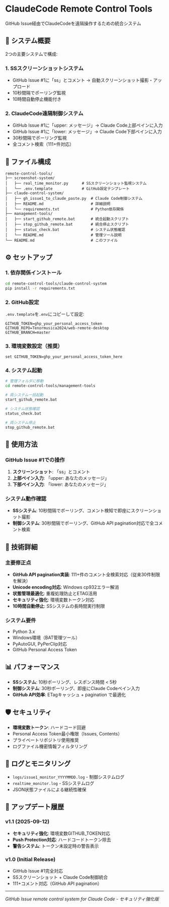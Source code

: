 # ClaudeCode Remote Control Tools

GitHub Issue経由でClaudeCodeを遠隔操作するための統合システム

## 🎯 システム概要

2つの主要システムで構成:

### 1. SSスクリーンショットシステム
- GitHub Issue #1に「ss」とコメント → 自動スクリーンショット撮影・アップロード
- 10秒間隔でポーリング監視
- 10時間自動停止機能付き

### 2. ClaudeCode遠隔制御システム  
- GitHub Issue #1に「upper: メッセージ」→ Claude Code上部ペインに入力
- GitHub Issue #1に「lower: メッセージ」→ Claude Code下部ペインに入力  
- 30秒間隔でポーリング監視
- 全コメント検索（111+件対応）

## 📁 ファイル構成

```
remote-control-tools/
├── screenshot-system/
│   ├── real_time_monitor.py      # SSスクリーンショット監視システム
│   └── .env.template             # GitHub設定テンプレート
├── claude-control-system/
│   ├── gh_issue1_to_claude_paste.py  # Claude Code制御システム
│   ├── README.md                     # 詳細説明
│   └── requirements.txt              # Python依存関係
├── management-tools/
│   ├── start_github_remote.bat       # 統合起動スクリプト
│   ├── stop_github_remote.bat        # 統合停止スクリプト
│   ├── status_check.bat              # システム状態確認
│   └── README.md                     # 管理ツール説明
└── README.md                         # このファイル
```

## ⚙️ セットアップ

### 1. 依存関係インストール
```bash
cd remote-control-tools/claude-control-system
pip install -r requirements.txt
```

### 2. GitHub設定
`.env.template`を`.env`にコピーして設定:
```env
GITHUB_TOKEN=ghp_your_personal_access_token
GITHUB_REPO=Tenormusica2024/web-remote-desktop
GITHUB_BRANCH=master
```

### 3. 環境変数設定（推奨）
```batch
set GITHUB_TOKEN=ghp_your_personal_access_token_here
```

### 4. システム起動
```bash
# 管理フォルダに移動
cd remote-control-tools/management-tools

# 両システム一括起動
start_github_remote.bat

# システム状態確認
status_check.bat

# 両システム停止
stop_github_remote.bat
```

## 🚀 使用方法

### GitHub Issue #1での操作
1. **スクリーンショット**: 「ss」とコメント
2. **上部ペイン入力**: 「upper: あなたのメッセージ」
3. **下部ペイン入力**: 「lower: あなたのメッセージ」

### システム動作確認
- **SSシステム**: 10秒間隔でポーリング、コメント検知で即座にスクリーンショット撮影
- **制御システム**: 30秒間隔でポーリング、GitHub API pagination対応で全コメント検索

## 🔧 技術詳細

### 主要修正点
- **GitHub API pagination実装**: 111+件のコメント全検索対応（従来30件制限を解決）
- **Unicode encoding対応**: Windows cp932エラー解消
- **状態管理最適化**: 重複処理防止とETAG活用
- **セキュリティ強化**: 環境変数トークン対応
- **10時間自動停止**: SSシステムの長時間実行制限

### システム要件
- Python 3.x
- Windows環境（BAT管理ツール）
- PyAutoGUI, PyPerClip対応
- GitHub Personal Access Token

## 📊 パフォーマンス

- **SSシステム**: 10秒ポーリング、レスポンス時間 < 5秒
- **制御システム**: 30秒ポーリング、即座にClaude Codeペイン入力
- **GitHub API効率**: ETagキャッシュ + pagination で最適化

## 🛡️ セキュリティ

- **環境変数トークン**: ハードコード回避
- Personal Access Token最小権限（Issues, Contents）
- プライベートリポジトリ使用推奨
- ログファイル機密情報フィルタリング

## 📝 ログとモニタリング

- `logs/issue1_monitor_YYYYMMDD.log` - 制御システムログ
- `realtime_monitor.log` - SSシステムログ
- JSON状態ファイルによる継続性確保

## 🔄 アップデート履歴

### v1.1 (2025-09-12)
- **セキュリティ強化**: 環境変数GITHUB_TOKEN対応
- **Push Protection対応**: ハードコードトークン除去
- **警告システム**: トークン未設定時の警告表示

### v1.0 (Initial Release)
- GitHub Issue #1完全対応
- SSスクリーンショット + Claude Code制御統合
- 111+コメント対応（GitHub API pagination）

---

*GitHub Issue remote control system for Claude Code - セキュリティ強化版*